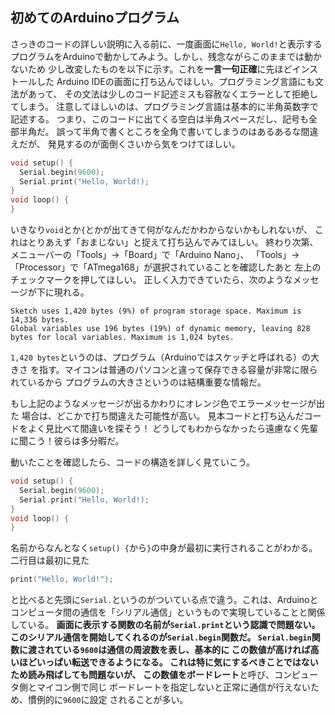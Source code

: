 ## 初めてのArduinoプログラム

さっきのコードの詳しい説明に入る前に、一度画面に`Hello, World!`と表示する
プログラムをArduinoで動かしてみよう。しかし、残念ながらこのままでは動かないため
少し改変したものを以下に示す。これを**一言一句正確**に先ほどインストールした
Arduino IDEの画面に打ち込んでほしい。プログラミング言語にも文法があって、
その文法は少しのコード記述ミスも容赦なくエラーとして拒絶してしまう。
注意してほしいのは、プログラミング言語は基本的に半角英数字で記述する。
つまり、このコードに出てくる空白は半角スペースだし、記号も全部半角だ。
誤って半角で書くところを全角で書いてしまうのはあるあるな間違えだが、
発見するのが面倒くさいから気をつけてほしい。

```cpp
void setup() {
  Serial.begin(9600);
  Serial.print("Hello, World!);
}
void loop() {
}
```

いきなり`void`とか`{`とかが出てきて何がなんだかわからないかもしれないが、
これはとりあえず「おまじない」と捉えて打ち込んでみてほしい。
終わり次第、メニューバーの「Tools」→「Board」で「Arduino Nano」、
「Tools」→「Processor」で「ATmega168」が選択されていることを確認したあと
左上のチェックマークを押してほしい。
正しく入力できていたら、次のようなメッセージが下に現れる。

```
Sketch uses 1,420 bytes (9%) of program storage space. Maximum is 14,336 bytes.
Global variables use 196 bytes (19%) of dynamic memory, leaving 828 bytes for local variables. Maximum is 1,024 bytes.
```

`1,420 bytes`というのは、プログラム（Arduinoではスケッチと呼ばれる）の大きさ
を指す。マイコンは普通のパソコンと違って保存できる容量が非常に限られているから
プログラムの大きさというのは結構重要な情報だ。

もし上記のようなメッセージが出るかわりにオレンジ色でエラーメッセージが出た
場合は、どこかで打ち間違えた可能性が高い。
見本コードと打ち込んだコードをよく見比べて間違いを探そう！
どうしてもわからなかったら遠慮なく先輩に聞こう！彼らは多分暇だ。

動いたことを確認したら、コードの構造を詳しく見ていこう。

```cpp
void setup() {
  Serial.begin(9600);
  Serial.print("Hello, World!);
}
void loop() {
}
```

名前からなんとなく`setup() {`から`}`の中身が最初に実行されることがわかる。
二行目は最初に見た

```cpp
print("Hello, World!");
```

と比べると先頭に`Serial.`というのがついている点で違う。これは、Arduinoと
コンピュータ間の通信を「シリアル通信」というもので実現していることと関係している。
**画面に表示する関数の名前が`Serial.print`**という認識で問題ない。
このシリアル通信を開始してくれるのが`Serial.begin`関数だ。
`Serial.begin`関数に渡されている`9600`は通信の周波数を表し、基本的に
この数値が高ければ高いほどいっぱい転送できるようになる。
これは特に気にするべきことではないため読み飛ばしても問題ないが、
この数値を**ボードレート**と呼び、コンピュータ側とマイコン側で同じ
ボードレートを指定しないと正常に通信が行えないため、慣例的に`9600`に設定
されることが多い。

